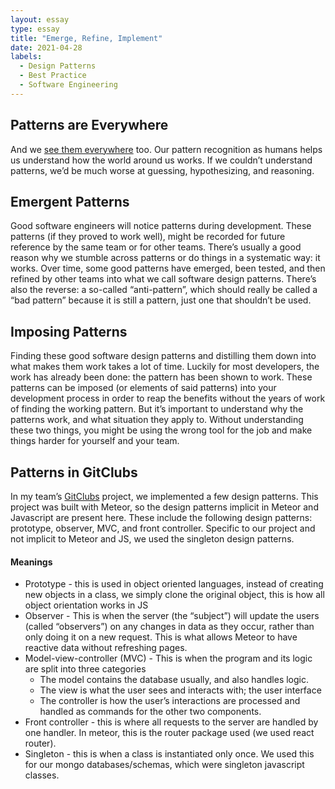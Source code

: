 ```yaml
---
layout: essay
type: essay
title: "Emerge, Refine, Implement"
date: 2021-04-28
labels:
  - Design Patterns
  - Best Practice
  - Software Engineering
---
```



## Patterns are Everywhere

And we [see them everywhere](https://en.wikipedia.org/wiki/Apophenia) too. Our pattern recognition as humans helps us understand how the world around us works. If we couldn’t understand patterns, we’d be much worse at guessing, hypothesizing, and reasoning.

## Emergent Patterns

Good software engineers will notice patterns during development. These patterns (if they proved to work well), might be recorded for future reference by the same team or for other teams. There’s usually a good reason why we stumble across patterns or do things in a systematic way: it works. Over time, some good patterns have emerged, been tested, and then refined by other teams into what we call software design patterns. There’s also the reverse: a so-called “anti-pattern”, which should really be called a “bad pattern” because it is still a pattern, just one that shouldn’t be used.

## Imposing Patterns

Finding these good software design patterns and distilling them down into what makes them work takes a lot of time. Luckily for most developers, the work has already been done: the pattern has been shown to work. These patterns can be imposed (or elements of said patterns) into your development process in order to reap the benefits without the years of work of finding the working pattern. But it’s important to understand why the patterns work, and what situation they apply to. Without understanding these two things, you might be using the wrong tool for the job and make things harder for yourself and your team.

## Patterns in GitClubs

In my team’s [GitClubs](https://uhm-gitclubs.github.io/) project, we implemented a few design patterns. This project was built with Meteor, so the design patterns implicit in Meteor and Javascript are present here. These include the following design patterns: prototype, observer, MVC, and front controller. Specific to our project and not implicit to Meteor and JS, we used the singleton design patterns.

#### Meanings
* Prototype - this is used in object oriented languages, instead of creating new objects in a class, we simply clone the original object, this is how all object orientation works in JS
* Observer - This is when the server (the “subject”) will update the users (called “observers”) on any changes in data as they occur, rather than only doing it on a new request. This is what allows Meteor to have reactive data without refreshing pages.
* Model-view-controller (MVC) - This is when the program and its logic are split into three categories
    * The model contains the database usually, and also handles logic.
    * The view is what the user sees and interacts with; the user interface
    * The controller is how the user’s interactions are processed and handled as commands for the other two components.
* Front controller - this is where all requests to the server are handled by one handler. In meteor, this is the router package used (we used react router).
* Singleton - this is when a class is instantiated only once. We used this for our mongo databases/schemas, which were singleton javascript classes. 
